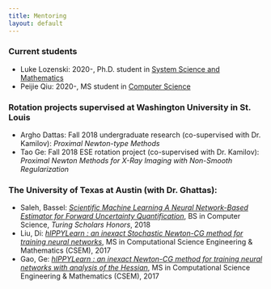 ```yaml
---
title: Mentoring 
layout: default
---
```


### Current students
- Luke Lozenski: 2020-, Ph.D. student in [System Science and Mathematics](https://ese.wustl.edu/academics/graduate-programs/doctoral/PhD-in-Systems-Science-Mathematics.html)
- Peijie Qiu: 2020-, MS student in [Computer Science](https://cse.wustl.edu/academics/graduate/MS-in-Computer-Science.html)

### Rotation projects supervised at Washington University in St. Louis
- Argho Dattas: Fall 2018 undergraduate research (co-supervised with Dr. Kamilov): *Proximal Newton-type Methods*
- Tao Ge: Fall 2018 ESE rotation project (co-supervised with Dr. Kamilov): *Proximal Newton Methods for X-Ray Imaging with Non-Smooth Regularization*

### The University of Texas at Austin (with Dr. Ghattas):
- Saleh, Bassel: [*Scientific Machine Learning A Neural Network-Based Estimator for Forward Uncertainty Quantification*](https://www.semanticscholar.org/paper/Scientific-Machine-Learning-A-Neural-Network-Based-Saleh/ab10e3a8e734458a61598314ecd58546b501f2f7), BS in Computer Science, *Turing Scholars Honors*, 2018
- Liu, Di: [*hIPPYLearn : an inexact Stochastic Newton-CG method for training neural networks*](https://repositories.lib.utexas.edu/handle/2152/62386), MS in Computational Science Engineering & Mathematics (CSEM), 2017
- Gao, Ge: [*hIPPYLearn : an inexact Newton-CG method for training neural networks with analysis of the Hessian*](https://repositories.lib.utexas.edu/handle/2152/62383), MS in Computational Science Engineering & Mathematics (CSEM), 2017

